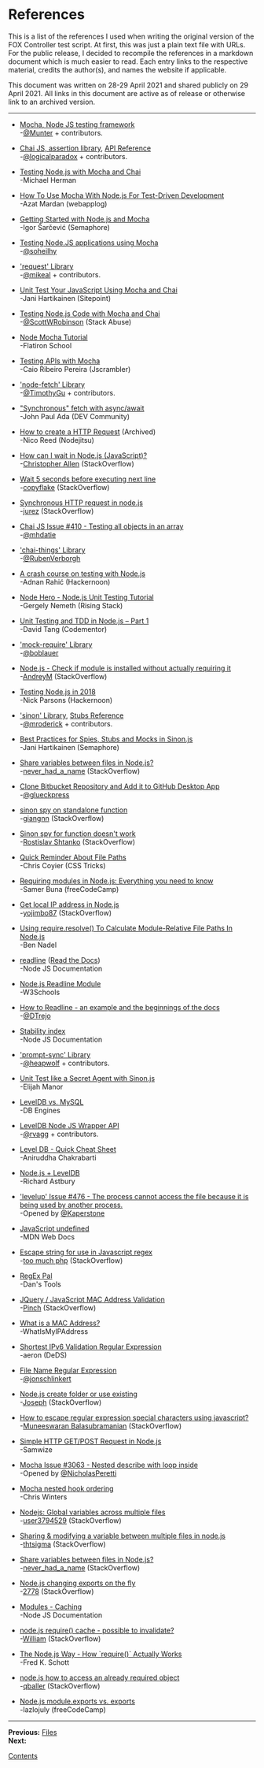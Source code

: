 # References

This is a list of the references I used when writing the original version of the FOX Controller test script. At first, this was just a plain text file with URLs. For the public release, I decided to recompile the references in a markdown document which is much easier to read. Each entry links to the respective material, credits the author(s), and names the website if applicable.

This document was written on 28-29 April 2021 and shared publicly on 29 April 2021. All links in this document are active as of release or otherwise link to an archived version.

---

* [Mocha, Node JS testing framework](https://mochajs.org)  
\-[@Munter](https://github.com/Munter) + contributors.

* [Chai JS, assertion library](http://www.chaijs.com/), [API Reference](https://www.chaijs.com/api/bdd/)  
\-[@logicalparadox](https://github.com/logicalparadox) + contributors.

* [Testing Node.js with Mocha and Chai](https://mherman.org/blog/testing-node-js-with-mocha-and-chai/)  
\-Michael Herman

* [How To Use Mocha With Node.js For Test-Driven Development](https://webapplog.com/tdd/)  
\-Azat Mardan (webapplog)

* [Getting Started with Node.js and Mocha](https://semaphoreci.com/community/tutorials/getting-started-with-node-js-and-mocha)  
\-Igor Šarčević (Semaphore)

* [Testing Node.JS applications using Mocha](https://gist.github.com/soheilhy/867f76feea7cab4f8a84)  
\-[@soheilhy](https://github.com/soheilhy)

* ['request' Library](https://www.npmjs.com/package/request)  
\-[@mikeal](https://github.com/mikeal) + contributors.

* [Unit Test Your JavaScript Using Mocha and Chai](https://www.sitepoint.com/unit-test-javascript-mocha-chai/)  
\-Jani Hartikainen (Sitepoint)

* [Testing Node.js Code with Mocha and Chai](https://stackabuse.com/testing-node-js-code-with-mocha-and-chai/)  
\-[@ScottWRobinson](https://github.com/scottwrobinson) (Stack Abuse)

* [Node Mocha Tutorial](https://learn.co/lessons/node-mocha)  
\-Flatiron School

* [Testing APIs with Mocha](https://blog.jscrambler.com/testing-apis-mocha-2/)  
\-Caio Ribeiro Pereira (Jscrambler)

* ['node-fetch' Library](https://www.npmjs.com/package/node-fetch)  
\-[@TimothyGu](https://github.com/TimothyGu) + contributors.

* ["Synchronous" fetch with async/await](https://dev.to/johnpaulada/synchronous-fetch-with-asyncawait)  
\-John Paul Ada (DEV Community)

* [How to create a HTTP Request](https://web.archive.org/web/20171119105522/https://docs.nodejitsu.com/articles/HTTP/clients/how-to-create-a-HTTP-request/) (Archived)  
\-Nico Reed (Nodejitsu)

* [How can I wait in Node.js \(JavaScript\)?](https://stackoverflow.com/questions/14249506/how-can-i-wait-in-node-js-javascript-l-need-to-pause-for-a-period-of-time)  
\-[Christopher Allen](https://stackoverflow.com/users/1940587/christopher-allen) (StackOverflow)

* [Wait 5 seconds before executing next line](https://stackoverflow.com/questions/14226803/wait-5-seconds-before-executing-next-line)  
\-[copyflake](https://stackoverflow.com/users/824265/copyflake) (StackOverflow)

* [Synchronous HTTP request in node.js](https://stackoverflow.com/questions/46069284/synchronous-http-request-in-node-js)  
\-[jurez](https://stackoverflow.com/users/8338100/jurez) (StackOverflow)

* [Chai JS Issue #410 - Testing all objects in an array](https://github.com/chaijs/chai/issues/410)  
\-[@mhdatie](https://github.com/mhdatie)

* ['chai-things' Library](https://www.npmjs.com/package/chai-things)  
\-[@RubenVerborgh](https://github.com/RubenVerborgh)

* [A crash course on testing with Node.js](https://hackernoon.com/a-crash-course-on-testing-with-node-js-6c7428d3da02)  
\-Adnan Rahić (Hackernoon)

* [Node Hero - Node.js Unit Testing Tutorial](https://blog.risingstack.com/node-hero-node-js-unit-testing-tutorial/)  
\-Gergely Nemeth (Rising Stack)

* [Unit Testing and TDD in Node.js – Part 1](https://www.codementor.io/@davidtang/unit-testing-and-tdd-in-node-js-part-1-8t714s877)  
\-David Tang (Codementor)

* ['mock-require' Library](https://www.npmjs.com/package/mock-require)  
\-[@boblauer](https://github.com/boblauer)

* [Node.js - Check if module is installed without actually requiring it](https://stackoverflow.com/questions/15302618/node-js-check-if-module-is-installed-without-actually-requiring-it)  
\-[AndreyM](https://stackoverflow.com/users/289884/andreym) (StackOverflow)

* [Testing Node.js in 2018](https://hackernoon.com/testing-node-js-in-2018-10a04dd77391)  
\-Nick Parsons (Hackernoon)

* ['sinon' Library](https://www.npmjs.com/package/sinon), [Stubs Reference](https://sinonjs.org/releases/v2.3.0/stubs/)  
\-[@mroderick](https://github.com/mroderick) + contributors.

* [Best Practices for Spies, Stubs and Mocks in Sinon.js](https://semaphoreci.com/community/tutorials/best-practices-for-spies-stubs-and-mocks-in-sinon-js)  
\-Jani Hartikainen (Semaphore)

* [Share variables between files in Node.js?](https://stackoverflow.com/questions/3922994/share-variables-between-files-in-node-js)  
\-[never_had_a_name](https://stackoverflow.com/users/224922/never-had-a-name) (StackOverflow)

* [Clone Bitbucket Repository and Add it to GitHub Desktop App](https://gist.github.com/glueckpress/c53f3a07779ce7f67fe2)  
\-[@glueckpress](https://github.com/glueckpress)

* [sinon spy on standalone function](https://stackoverflow.com/questions/32321149/sinon-spy-on-standalone-function)  
\-[giangnn](https://stackoverflow.com/users/1111227/giangnn) (StackOverflow)

* [Sinon spy for function doesn't work](https://stackoverflow.com/questions/38162229/sinon-spy-for-function-doesnt-work)  
\-[Rostislav Shtanko](https://stackoverflow.com/users/2417883/rostislav-shtanko) (StackOverflow)

* [Quick Reminder About File Paths](https://css-tricks.com/quick-reminder-about-file-paths/)  
\-Chris Coyier (CSS Tricks)

* [Requiring modules in Node.js: Everything you need to know](https://www.freecodecamp.org/news/requiring-modules-in-node-js-everything-you-need-to-know-e7fbd119be8/)  
\-Samer Buna (freeCodeCamp)

* [Get local IP address in Node.js](https://stackoverflow.com/questions/3653065/get-local-ip-address-in-node-js)  
\-[yojimbo87](https://stackoverflow.com/users/217288/yojimbo87) (StackOverflow)

* [Using require.resolve\(\) To Calculate Module-Relative File Paths In Node.js](https://www.bennadel.com/blog/3243-using-require-resolve-to-calculate-module-relative-file-paths-in-node-js.htm)  
\-Ben Nadel

* [readline](https://nodejs.org/api/readline.html) \([Read the Docs](https://node.readthedocs.io/en/latest/api/readline/)\)  
\-Node JS Documentation

* [Node.js Readline Module](https://www.w3schools.com/nodejs/ref_readline.asp)  
\-W3Schools

* [How to Readline - an example and the beginnings of the docs](https://gist.github.com/DTrejo/901104)  
\-[@DTrejo](https://github.com/DTrejo)

* [Stability index](https://nodejs.org/api/documentation.html#documentation_stability_index)  
\-Node JS Documentation

* ['prompt-sync' Library](https://github.com/heapwolf/prompt-sync)  
\-[@heapwolf](https://github.com/heapwolf) + contributors.

* [Unit Test like a Secret Agent with Sinon.js](https://elijahmanor.com/blog/unit-test-like-a-secret-agent-with-sinon-js)  
\-Elijah Manor

* [LevelDB vs. MySQL](https://db-engines.com/en/system/LevelDB%3BMySQL)  
\-DB Engines

* [LevelDB Node JS Wrapper API](https://github.com/Level/level#api)  
\-[@rvagg](https://github.com/rvagg) + contributors.

* [Level DB - Quick Cheat Sheet ](https://www.slideshare.net/aniruddha.chakrabarti/level-db-quick-cheat-sheet)  
\-Aniruddha Chakrabarti

* [Node.js + LevelDB](https://coderead.wordpress.com/2013/04/04/node-js-leveldb/)  
\-Richard Astbury

* ['levelup' Issue #476 - The process cannot access the file because it is being used by another process.](https://github.com/Level/levelup/issues/476)  
\-Opened by [@Kaperstone](https://github.com/Kaperstone)

* [JavaScript undefined](https://developer.mozilla.org/en-US/docs/Web/JavaScript/Reference/Global_Objects/undefined)  
\-MDN Web Docs

* [Escape string for use in Javascript regex](https://stackoverflow.com/questions/3446170/escape-string-for-use-in-javascript-regex)  
\-[too much php](https://stackoverflow.com/users/28835/too-much-php) (StackOverflow)

* [RegEx Pal](https://www.regexpal.com/)  
\-Dan's Tools

* [JQuery / JavaScript MAC Address Validation](https://stackoverflow.com/questions/12010552/jquery-javascript-mac-address-validation)  
\-[Pinch](https://stackoverflow.com/users/1513082/pinch) (StackOverflow)

* [What is a MAC Address?](https://whatismyipaddress.com/mac-address)  
\-WhatIsMyIPAddress

* [Shortest IPv6 Validation Regular Expression](https://home.deds.nl/~aeron/regex/)  
\-aeron (DeDS)

* [File Name Regular Expression](https://github.com/regexhq/filename-regex/blob/master/index.js)  
\-[@jonschlinkert](https://github.com/jonschlinkert)

* [Node.js create folder or use existing](https://stackoverflow.com/questions/13696148/node-js-create-folder-or-use-existing)  
\-[Joseph](https://stackoverflow.com/users/575527/joseph) (StackOverflow)

* [How to escape regular expression special characters using javascript?](https://stackoverflow.com/questions/3115150/how-to-escape-regular-expression-special-characters-using-javascript)  
\-[Muneeswaran Balasubramanian](https://stackoverflow.com/users/349584/muneeswaran-balasubramanian) (StackOverflow)

* [Simple HTTP GET/POST Request in Node.js](https://samwize.com/2013/08/31/simple-http-get-slash-post-request-in-node-dot-js/)  
\-Samwize

* [Mocha Issue #3063 - Nested describe with loop inside](https://github.com/mochajs/mocha/issues/3063)  
\-Opened by [@NicholasPeretti](https://github.com/NicholasPeretti)

* [Mocha nested hook ordering](https://cwinters.com/2014/09/26/mocha-nested-hook-ordering.html)  
\-Chris Winters

* [Nodejs: Global variables across multiple files](https://stackoverflow.com/questions/25015441/nodejs-global-variables-across-multiple-files)  
\-[user3794529](https://stackoverflow.com/users/3794529/user3794529) (StackOverflow)

* [Sharing & modifying a variable between multiple files in node.js](https://stackoverflow.com/questions/17120117/sharing-modifying-a-variable-between-multiple-files-node-js)  
\-[thtsigma](https://stackoverflow.com/users/1349025/thtsigma) (StackOverflow)

* [Share variables between files in Node.js?](https://stackoverflow.com/questions/3922994/share-variables-between-files-in-node-js)  
\-[never_had_a_name](https://stackoverflow.com/users/224922/never-had-a-name) (StackOverflow)

* [Node.js changing exports on the fly](https://stackoverflow.com/questions/24579298/node-js-changing-exports-on-the-fly)  
\-[2778](https://stackoverflow.com/users/997739/2778) (StackOverflow)

* [Modules - Caching](https://nodejs.org/api/modules.html#modules_caching)  
\-Node JS Documentation

* [node.js require\(\) cache - possible to invalidate?](https://stackoverflow.com/questions/9210542/node-js-require-cache-possible-to-invalidate)  
\-[William](https://stackoverflow.com/users/120820/william) (StackOverflow)

* [The Node.js Way - How \`require\(\)\` Actually Works](https://fredkschott.com/post/2014/06/require-and-the-module-system/)  
\-Fred K. Schott

* [node.js how to access an already required object](https://stackoverflow.com/questions/12013106/node-js-how-to-access-an-already-required-object)  
\-[qballer](https://stackoverflow.com/users/780027/qballer) (StackOverflow)

* [Node.js module.exports vs. exports](https://www.freecodecamp.org/news/node-js-module-exports-vs-exports-ec7e254d63ac/)  
\-lazlojuly (freeCodeCamp)

---

**Previous:** [Files](./files.md)  
**Next:**

[Contents](./readme.md)
